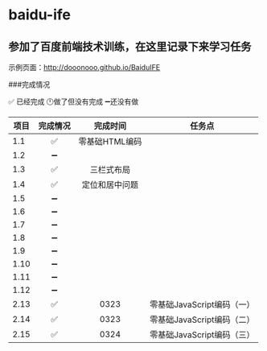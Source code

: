 # baidu-ife
参加了百度前端技术训练，在这里记录下来学习任务
------
示例页面：<http://dooonooo.github.io/BaiduIFE>

###完成情况

:white_check_mark: 已经完成
:clock12:做了但没有完成
:heavy_minus_sign:还没有做

| 项目| 完成情况   |  完成时间  |任务点|
| --------| :-----:  | :----:  |:----: |
|1.1|:white_check_mark:|零基础HTML编码|||
|1.2|:heavy_minus_sign:||
|1.3|:white_check_mark:|三栏式布局|
|1.4|:white_check_mark:|定位和居中问题|
|1.5|:heavy_minus_sign:||
|1.6|:heavy_minus_sign:||
|1.7|:heavy_minus_sign:||
|1.8|:heavy_minus_sign:||
|1.9|:heavy_minus_sign:||
|1.10|:heavy_minus_sign:||
|1.11|:heavy_minus_sign:||
|1.12|:heavy_minus_sign:||
|2.13|:white_check_mark:|0323|零基础JavaScript编码（一）|
|2.14|:white_check_mark:|0323|零基础JavaScript编码（二）|
|2.15|:white_check_mark:|0324|零基础JavaScript编码（三）|